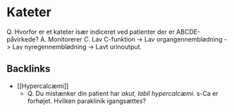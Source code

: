 # Kateter
Q. Hvorfor er et kateter især indiceret ved patienter der er ABCDE-påvirkede?
A. Monitorerer *C*. Lav C-funktion -> Lav organgennemblødning -> Lav nyregennemblødning -> Lavt urinoutput.

## Backlinks
* [[Hypercalcæmi]]
	* Q. Du mistænker din patient har *akut, labil hypercalcæmi*. s-Ca er forhøjet. Hvilken paraklinik igangsættes?

<!-- #anki/deck/Medicine #anki/tag/med/Acute care# -->

<!-- {BearID:3E509A0A-FF64-4652-ADFD-8DD888F89F56-3994-00000BB51E72D932} -->
